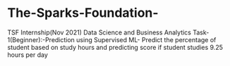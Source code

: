 # The-Sparks-Foundation-
TSF Internship(Nov 2021)
Data Science and Business Analytics  Task-1(Beginner):-Prediction using Supervised ML- Predict the percentage of student based on study hours and predicting score if student studies 9.25 hours per day
